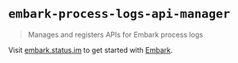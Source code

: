 # `embark-process-logs-api-manager`

> Manages and registers APIs for Embark process logs

Visit [embark.status.im](https://embark.status.im/) to get started with
[Embark](https://github.com/embarklabs/embark).
